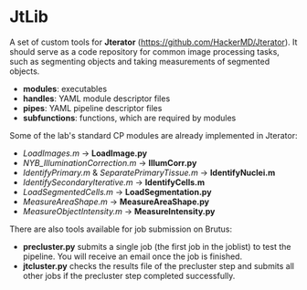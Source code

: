 JtLib
=====

A set of custom tools for **Jterator** (https://github.com/HackerMD/Jterator).
It should serve as a code repository for common image processing tasks, such as segmenting objects and taking measurements of segmented objects. 
    
* **modules**: executables       
* **handles**:  YAML module descriptor files    
* **pipes**: YAML pipeline descriptor files     
* **subfunctions**: functions, which are required by modules  

Some of the lab's standard CP modules are already implemented in Jterator:

* *LoadImages.m* -> **LoadImage.py**     
* *NYB_IlluminationCorrection.m* -> **IllumCorr.py**    
* *IdentifyPrimary.m* & *SeparatePrimaryTissue.m* -> **IdentifyNuclei.m**   
* *IdentifySecondaryIterative.m* -> **IdentifyCells.m**     
* *LoadSegmentedCells.m* -> **LoadSegmentation.py**
* *MeasureAreaShape.m* -> **MeasureAreaShape.py**   
* *MeasureObjectIntensity.m* -> **MeasureIntensity.py**
    
There are also tools available for job submission on Brutus:    
* **precluster.py** submits a single job (the first job in the joblist) to test the pipeline. You will receive an email once the job is finished.    
* **jtcluster.py** checks the results file of the precluster step and submits all other jobs if the precluster step completed successfully. 
